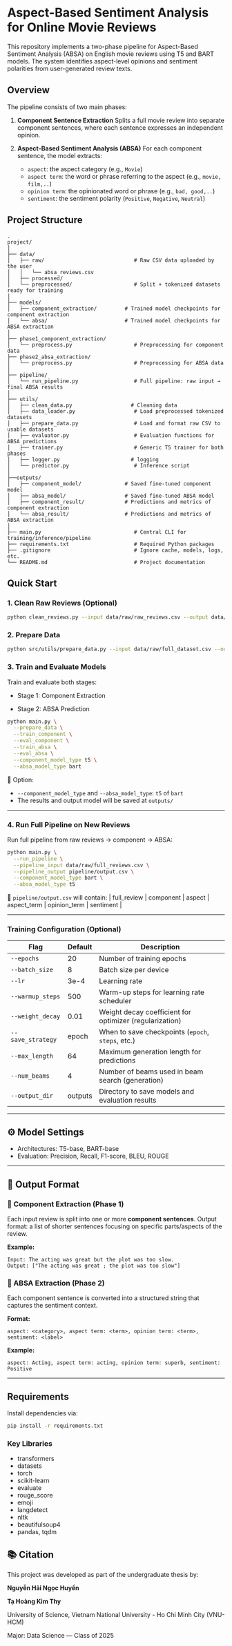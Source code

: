 # Aspect-Based Sentiment Analysis for Online Movie Reviews

This repository implements a two-phase pipeline for Aspect-Based Sentiment Analysis (ABSA) on English movie reviews using T5 and BART models. The system identifies aspect-level opinions and sentiment polarities from user-generated review texts.

## Overview

The pipeline consists of two main phases:

1. **Component Sentence Extraction**
   Splits a full movie review into separate component sentences, where each sentence expresses an independent opinion.

2. **Aspect-Based Sentiment Analysis (ABSA)**
   For each component sentence, the model extracts:

   * `aspect`: the aspect category (e.g., `Movie`)
   * `aspect term`: the word or phrase referring to the aspect (e.g., `movie, film,..`)
   * `opinion term`: the opinionated word or phrase (e.g., `bad, good,..`)
   * `sentiment`: the sentiment polarity (`Positive`, `Negative`, `Neutral`)

## Project Structure

```
.
project/
│
├── data/
│   ├── raw/                             # Raw CSV data uploaded by the user
│   │   └── absa_reviews.csv
│   ├── processed/                       
│   └── preprocessed/                    # Split + tokenized datasets ready for training
│
├── models/
│   ├── component_extraction/         # Trained model checkpoints for component extraction
│   └── absa/                         # Trained model checkpoints for ABSA extraction
│
├── phase1_component_extraction/
│   └── preprocess.py                    # Preprocessing for component data
├── phase2_absa_extraction/
│   └── preprocess.py                    # Preprocessing for ABSA data
│
├── pipeline/
│   └── run_pipeline.py                  # Full pipeline: raw input → final ABSA results
│
├── utils/
│   ├── clean_data.py                   # Cleaning data
│   ├── data_loader.py                   # Load preprocessed tokenized datasets
│   ├── prepare_data.py                  # Load and format raw CSV to usable datasets
│   ├── evaluator.py                     # Evaluation functions for ABSA predictions
│   ├── trainer.py                       # Generic T5 trainer for both phases
│   ├── logger.py                       # logging
│   └── predictor.py                     # Inference script
│
├──outputs/
│   ├── component_model/              # Saved fine-tuned component model
│   ├── absa_model/                   # Saved fine-tuned ABSA model
│   ├── component_result/             # Predictions and metrics of component extraction
│   └── absa_result/                  # Predictions and metrics of ABSA extraction
│
├── main.py                              # Central CLI for training/inference/pipeline
├── requirements.txt                     # Required Python packages
├── .gitignore                           # Ignore cache, models, logs, etc.
└── README.md                            # Project documentation
```

## Quick Start

### 1. Clean Raw Reviews (Optional)
```bash
python clean_reviews.py --input data/raw/raw_reviews.csv --output data/raw/full_dataset.csv
```
### 2. Prepare Data
```bash
python src/utils/prepare_data.py --input data/raw/full_dataset.csv --output data/processed/
```
### 3. Train and Evaluate Models
Train and evaluate both stages:

- Stage 1: Component Extraction

- Stage 2: ABSA Prediction

```bash
python main.py \
  --prepare_data \
  --train_component \
  --eval_component \
  --train_absa \
  --eval_absa \
  --component_model_type t5 \
  --absa_model_type bart
```
📌 Option:

- `--component_model_type` and `--absa_model_type`: `t5` of `bart`
- The results and output model will be saved at `outputs/`

---
### 4. Run Full Pipeline on New Reviews

Run full pipeline from raw reviews → component → ABSA:
```bash
python main.py \
  --run_pipeline \
  --pipeline_input data/raw/full_reviews.csv \
  --pipeline_output pipeline/output.csv \
  --component_model_type bart \
  --absa_model_type t5
```

📄 `pipeline/output.csv` will contain: | full\_review | component | aspect | aspect\_term | opinion\_term | sentiment |

---

### Training Configuration (Optional)

| Flag              | Default | Description                                             |
| ----------------- | ------- | ------------------------------------------------------- |
| `--epochs`        | 20      | Number of training epochs                               |
| `--batch_size`    | 8       | Batch size per device                                   |
| `--lr`            | 3e-4    | Learning rate                                           |
| `--warmup_steps`  | 500     | Warm-up steps for learning rate scheduler               |
| `--weight_decay`  | 0.01    | Weight decay coefficient for optimizer (regularization) |
| `--save_strategy` | epoch   | When to save checkpoints (`epoch`, `steps`, etc.)       |
| `--max_length`    | 64      | Maximum generation length for predictions               |
| `--num_beams`     | 4       | Number of beams used in beam search (generation)        |
| `--output_dir`    | outputs | Directory to save models and evaluation results         |

---

## ⚙️ Model Settings

* Architectures: T5-base, BART-base
* Evaluation: Precision, Recall, F1-score, BLEU, ROUGE

---

## 📝 Output Format

### 🔹 Component Extraction (Phase 1)

Each input review is split into one or more **component sentences**.
Output format: a list of shorter sentences focusing on specific parts/aspects of the review.

**Example:**

```
Input: The acting was great but the plot was too slow.
Output: ["The acting was great ; the plot was too slow"]
```

### 🔹 ABSA Extraction (Phase 2)

Each component sentence is converted into a structured string that captures the sentiment context.

**Format:**

```
aspect: <category>, aspect term: <term>, opinion term: <term>, sentiment: <label>
```

**Example:**

```
aspect: Acting, aspect term: acting, opinion term: superb, sentiment: Positive
```

---

## Requirements

Install dependencies via:
```bash
pip install -r requirements.txt
```
### Key Libraries

* transformers
* datasets
* torch
* scikit-learn
* evaluate
* rouge\_score
* emoji
* langdetect
* nltk
* beautifulsoup4
* pandas, tqdm


## 📚 Citation

This project was developed as part of the undergraduate thesis by:

**Nguyễn Hải Ngọc Huyền**

**Tạ Hoàng Kim Thy**

University of Science, Vietnam National University - Ho Chi Minh City (VNU-HCM)

Major: Data Science — Class of 2025


